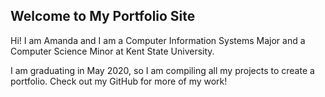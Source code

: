 ## Welcome to My Portfolio Site

Hi! I am Amanda and I am a Computer Information Systems Major and a Computer Science Minor at Kent State University.

I am graduating in May 2020, so I am compiling all my projects to create a portfolio. Check out my GitHub for more of my work!
